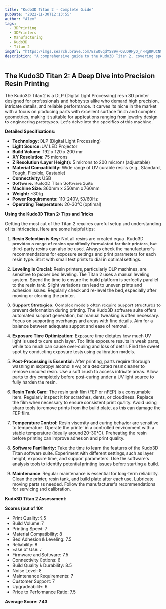 ```yaml
---
title: "Kudo3D Titan 2 - Complete Guide"
pubDate: "2022-11-30T12:13:55"
author: "Alex"
tags:
  - 3DPrinting
  - 3DPrinters
  - Manufacturing
  - Kudo3D
  - Titan 2
imgUrl: "https://imgs.search.brave.com/EswOvqdYS89v-QvUD9FyQ_r-Hg8KUCN9ODTYuPxh1BA/rs:fit:860:0:0:0/g:ce/aHR0cHM6Ly93d3cu/a3VkbzNkLmNvbS93/cC1jb250ZW50L3Vw/bG9hZHMvMjAxNi8w/Ni9rdWRvM2RfdGl0/YW4yX3J1YnlfZW1l/cmFsZC5wbmc"
description: "A comprehensive guide to the Kudo3D Titan 2, covering specifications, usage tips, and comparisons with similar products."
---
```


## The Kudo3D Titan 2: A Deep Dive into Precision Resin Printing

The Kudo3D Titan 2 is a DLP (Digital Light Processing) resin 3D printer designed for professionals and hobbyists alike who demand high precision, intricate details, and reliable performance. It carves its niche in the market with a focus on producing parts with excellent surface finish and complex geometries, making it suitable for applications ranging from jewelry design to engineering prototypes. Let's delve into the specifics of this machine.

**Detailed Specifications:**

*   **Technology:** DLP (Digital Light Processing)
*   **Light Source:** UV LED Projector
*   **Build Volume:** 192 x 120 x 200 mm
*   **XY Resolution:** 75 microns
*   **Z Resolution (Layer Height):** 5 microns to 200 microns (adjustable)
*   **Material Compatibility:** Wide range of UV curable resins (e.g., Standard, Tough, Flexible, Castable)
*   **Connectivity:** USB
*   **Software:** Kudo3D Titan Software Suite
*   **Machine Size:** 360mm x 350mm x 760mm
*   **Weight:** ~30kg
*   **Power Requirements:** 110-240V, 50/60Hz
*   **Operating Temperature:** 20-30°C (optimal)

**Using the Kudo3D Titan 2: Tips and Tricks**

Getting the most out of the Titan 2 requires careful setup and understanding of its intricacies. Here are some helpful tips:

1.  **Resin Selection is Key:** Not all resins are created equal. Kudo3D provides a range of resins specifically formulated for their printers, but third-party resins can also be used. Always check the manufacturer's recommendations for exposure settings and print parameters for each resin type. Start with small test prints to dial in optimal settings.

2.  **Leveling is Crucial:** Resin printers, particularly DLP machines, are sensitive to proper bed leveling. The Titan 2 uses a manual leveling system. Spend the time to ensure the build platform is perfectly parallel to the resin tank. Slight variations can lead to uneven prints and adhesion issues. Regularly check and re-level the bed, especially after moving or cleaning the printer.

3.  **Support Strategies:** Complex models often require support structures to prevent deformation during printing. The Kudo3D software suite offers automated support generation, but manual tweaking is often necessary. Focus on supporting overhangs and areas with fine details. Aim for a balance between adequate support and ease of removal.

4.  **Exposure Time Optimization:** Exposure time dictates how much UV light is used to cure each layer. Too little exposure results in weak parts, while too much can cause over-curing and loss of detail. Find the sweet spot by conducting exposure tests using calibration models.

5.  **Post-Processing is Essential:** After printing, parts require thorough washing in isopropyl alcohol (IPA) or a dedicated resin cleaner to remove uncured resin. Use a soft brush to access intricate areas. Allow parts to dry completely before post-curing under a UV light source to fully harden the resin.

6.  **Resin Tank Care:** The resin tank film (FEP or nFEP) is a consumable item. Regularly inspect it for scratches, dents, or cloudiness. Replace the film when necessary to ensure consistent print quality. Avoid using sharp tools to remove prints from the build plate, as this can damage the FEP film.

7.  **Temperature Control:** Resin viscosity and curing behavior are sensitive to temperature. Operate the printer in a controlled environment with a stable temperature (ideally around 20-30°C). Preheating the resin before printing can improve adhesion and print quality.

8.  **Software Familiarity:** Take the time to learn the features of the Kudo3D Titan software suite. Experiment with different settings, such as layer height, exposure time, and support parameters. Use the software's analysis tools to identify potential printing issues before starting a build.

9.  **Maintenance:** Regular maintenance is essential for long-term reliability. Clean the printer, resin tank, and build plate after each use. Lubricate moving parts as needed. Follow the manufacturer's recommendations for servicing and calibration.

**Kudo3D Titan 2 Assessment:**

**Scores (out of 10):**

*   Print Quality: 9.5
*   Build Volume: 7
*   Printing Speed: 7
*   Material Compatibility: 8
*   Bed Adhesion & Leveling: 7.5
*   Reliability: 8
*   Ease of Use: 7
*   Firmware and Software: 7.5
*   Connectivity Options: 6
*   Build Quality & Durability: 8.5
*   Noise Level: 8
*   Maintenance Requirements: 7
*   Customer Support: 7
*   Upgradeability: 6
*   Price to Performance Ratio: 7.5

**Average Score: 7.43**
